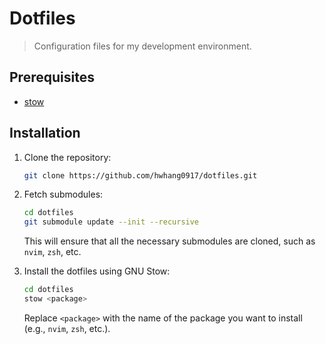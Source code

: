 # Dotfiles

> Configuration files for my development environment.

## Prerequisites

- [stow](https://www.gnu.org/software/stow/)

## Installation


1. Clone the repository:

   ```bash
   git clone https://github.com/hwhang0917/dotfiles.git
   ```

2. Fetch submodules:

   ```bash
   cd dotfiles
   git submodule update --init --recursive
   ```

   This will ensure that all the necessary submodules are cloned, such as `nvim`, `zsh`, etc.

3. Install the dotfiles using GNU Stow:

   ```bash
   cd dotfiles
   stow <package>
   ```

   Replace `<package>` with the name of the package you want to install (e.g., `nvim`, `zsh`, etc.).
